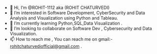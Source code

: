 - 👋 Hi, I’m @ROHIT-1112 aka (ROHIT CHATURVEDI)
- 👀 I’m interested in Software Development, CyberSecurity and Data Analysis and Visualization using Python and Tableau. 
- 🌱 I’m currently learning Python,SQL,Data Visualization .
- 💞️ I’m looking to collaborate on Software Dev , Cybersecurity and Data Visualization.
- 📫 How to reach me , You can reach me on gmail:- rohitchaturvediofficial@gmail.com .

<!---
ROHIT-1112/ROHIT CHATURVEDI is a ✨ special ✨ repository because its `README.md` (this file) appears on your GitHub profile.
You can click the Preview link to take a look at your changes.
--->
